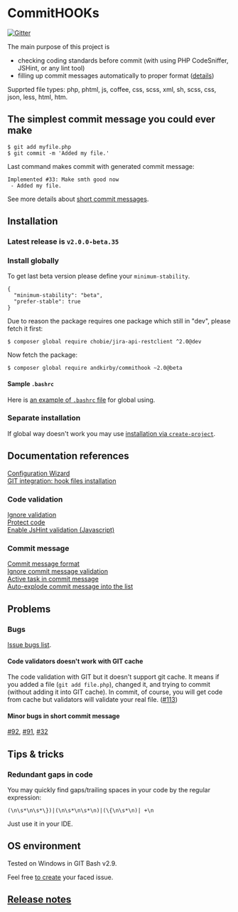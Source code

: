 # CommitHOOKs

[![Gitter](https://badges.gitter.im/Join%20Chat.svg)](https://gitter.im/andkirby/commithook?utm_source=badge&utm_medium=badge&utm_campaign=pr-badge&utm_content=badge)

The main purpose of this project is
 - checking coding standards before commit (with using PHP CodeSniffer, JSHint, or any lint tool)
 - filling up commit messages automatically to proper format ([details](doc/commit-msg.md))

Supprted file types: php, phtml, js, coffee, css, scss, xml, sh, scss, css, json, less, html, htm.

## The simplest commit message you could ever make
```
$ git add myfile.php
$ git commit -m 'Added my file.'
```
Last command makes commit with generated commit message:
```
Implemented #33: Make smth good now
 - Added my file.
```
See more details about [short commit messages](doc/commit-msg.md).

## Installation
### Latest release is `v2.0.0-beta.35`
### Install globally
To get last beta version please define your `minimum-stability`.
```
{
  "minimum-stability": "beta",
  "prefer-stable": true
}
```

Due to reason the package requires one package which still in "dev", please fetch it first:
```shell
$ composer global require chobie/jira-api-restclient ^2.0@dev
```

Now fetch the package:
```shell
$ composer global require andkirby/commithook ~2.0@beta
```

#### Sample `.bashrc`
Here is [an example of `.bashrc` file](doc/example-bashrc.md) for global using.

### Separate installation
If global way doesn't work you may use [installation via `create-project`](doc/install-create-project.md).

## Documentation references
[Configuration Wizard](doc/example-quick-wizard.md)<br>
[GIT integration: hook files installation](doc/hooks-installation.md)<br>
### Code validation
[Ignore validation](doc/exclude-code-validation.md)<br>
[Protect code](doc/protect-code.md)<br>
[Enable JsHint validation (Javascript)](doc/jshint-setup.md)<br>
### Commit message
[Commit message format](doc/commit-msg.md)<br>
[Ignore commit message validation](doc/commit-msg-ignore.md)<br>
[Active task in commit message](doc/active-task.md)<br>
[Auto-explode commit message into the list](doc/config-message.md)<br>

## Problems
### Bugs
[Issue bugs list](../../labels/bug).
#### Code validators doesn't work with GIT cache
The code validation with GIT but it doesn't support git cache. It means if you added a file (`git add file.php`), changed it, and trying to commit (without adding it into GIT cache). In commit, of course, you will get code from cache but validators will validate your real file. ([#113](../../issues/113))
#### Minor bugs in short commit message
[#92](../../issues/92), [#91](../../issues/91), [#32](../../issues/32)

## Tips & tricks
### Redundant gaps in code
You may quickly find gaps/trailing spaces in your code by the regular expression:
```
(\n\s*\n\s*\})|(\n\s*\n\s*\n)|(\{\n\s*\n)| +\n
```
Just use it in your IDE.

## OS environment
Tested on Windows in GIT Bash v2.9.

Feel free [to create](../../issues/new "Add a new issue") your faced issue.

## [Release notes](doc/release-notes.md)
